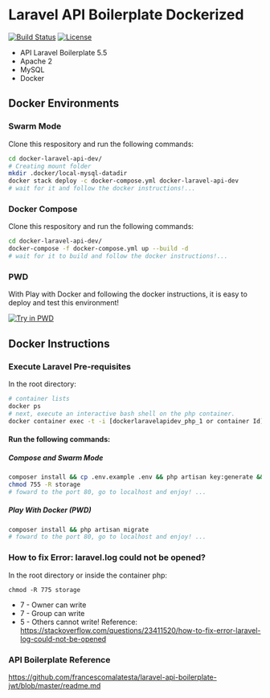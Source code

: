 # Laravel API Boilerplate Dockerized

[![Build Status](https://travis-ci.org/jfernancordova/docker-laravel-api-dev.svg?branch=master)](https://travis-ci.org/jfernancordova/docker-laravel-api-dev)
[![License](https://img.shields.io/badge/License-MIT-yellow.svg)](https://opensource.org/licenses/MIT)

* API Laravel Boilerplate 5.5
* Apache 2
* MySQL
* Docker
 
## Docker Environments

### Swarm Mode
Clone this respository and run the following commands:
```bash
cd docker-laravel-api-dev/
# Creating mount folder
mkdir .docker/local-mysql-datadir
docker stack deploy -c docker-compose.yml docker-laravel-api-dev
# wait for it and follow the docker instructions!...
```
### Docker Compose
Clone this respository and run the following commands:
```bash
cd docker-laravel-api-dev/
docker-compose -f docker-compose.yml up --build -d
# wait for it to build and follow the docker instructions!...
```
### PWD 
With Play with Docker and following the docker instructions, it is easy to deploy and test this environment!

[![Try in PWD](https://cdn.rawgit.com/play-with-docker/stacks/cff22438/assets/images/button.png)](http://play-with-docker.com?stack=https://raw.githubusercontent.com/jfernancordova/docker-laravel-api-dev/master/docker-compose-pwd.yml)

## Docker Instructions

### Execute Laravel Pre-requisites
In the root directory:
```bash
# container lists
docker ps
# next, execute an interactive bash shell on the php container.
docker container exec -t -i [dockerlaravelapidev_php_1 or container Id] bash
```
#### Run the following commands:

##### Compose and Swarm Mode
```bash
composer install && cp .env.example .env && php artisan key:generate && php artisan migrate
chmod 755 -R storage
# foward to the port 80, go to localhost and enjoy! ...
```
##### Play With Docker (PWD)
```bash
composer install && php artisan migrate
# foward to the port 80, go to localhost and enjoy! ...
```

### How to fix Error: laravel.log could not be opened?
In the root directory or inside the container php:
<pre><code>chmod -R 775 storage </code></pre>
* 7 - Owner can write
* 7 - Group can write
* 5 - Others cannot write!
Reference:
https://stackoverflow.com/questions/23411520/how-to-fix-error-laravel-log-could-not-be-opened

### API Boilerplate Reference
https://github.com/francescomalatesta/laravel-api-boilerplate-jwt/blob/master/readme.md

